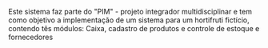 Este sistema faz parte do "PIM" - projeto integrador multidisciplinar e tem como objetivo a implementação de um sistema para um hortifruti fictício, contendo tês módulos: Caixa, cadastro de produtos e controle de estoque e fornecedores
